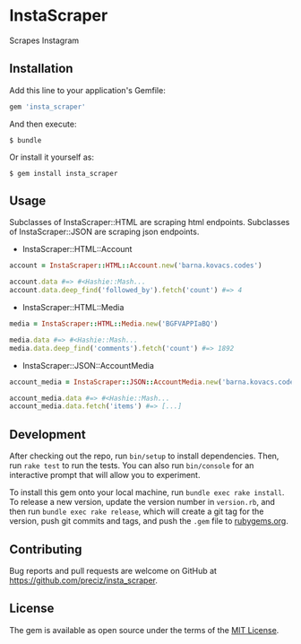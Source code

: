 # InstaScraper

Scrapes Instagram

## Installation

Add this line to your application's Gemfile:

```ruby
gem 'insta_scraper'
```

And then execute:

    $ bundle

Or install it yourself as:

    $ gem install insta_scraper

## Usage

Subclasses of InstaScraper::HTML are scraping html endpoints.
Subclasses of InstaScraper::JSON are scraping json endpoints.

* InstaScraper::HTML::Account

```ruby
account = InstaScraper::HTML::Account.new('barna.kovacs.codes')

account.data #=> #<Hashie::Mash...
account.data.deep_find('followed_by').fetch('count') #=> 4
```

* InstaScraper::HTML::Media

```ruby
media = InstaScraper::HTML::Media.new('BGFVAPPIaBQ')

media.data #=> #<Hashie::Mash...
media.data.deep_find('comments').fetch('count') #=> 1892
```

* InstaScraper::JSON::AccountMedia

```ruby
account_media = InstaScraper::JSON::AccountMedia.new('barna.kovacs.codes')

account_media.data #=> #<Hashie::Mash...
account_media.data.fetch('items') #=> [...]
```

## Development

After checking out the repo, run `bin/setup` to install dependencies. Then, run `rake test` to run the tests. You can also run `bin/console` for an interactive prompt that will allow you to experiment.

To install this gem onto your local machine, run `bundle exec rake install`. To release a new version, update the version number in `version.rb`, and then run `bundle exec rake release`, which will create a git tag for the version, push git commits and tags, and push the `.gem` file to [rubygems.org](https://rubygems.org).

## Contributing

Bug reports and pull requests are welcome on GitHub at https://github.com/preciz/insta_scraper.


## License

The gem is available as open source under the terms of the [MIT License](http://opensource.org/licenses/MIT).

